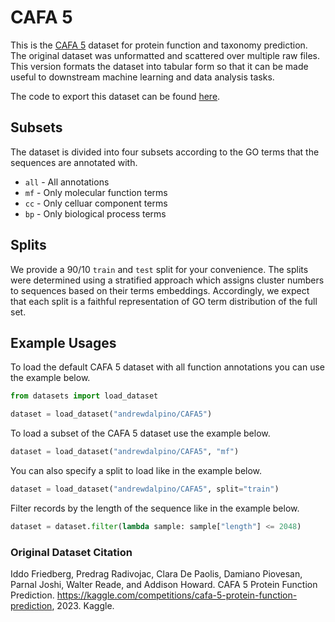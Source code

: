 # CAFA 5

This is the [CAFA 5](https://www.kaggle.com/competitions/cafa-5-protein-function-prediction) dataset for protein function and taxonomy prediction. The original dataset was unformatted and scattered over multiple raw files. This version formats the dataset into tabular form so that it can be made useful to downstream machine learning and data analysis tasks.

The code to export this dataset can be found [here](https://github.com/andrewdalpino/CAFA5).

## Subsets

The dataset is divided into four subsets according to the GO terms that the sequences are annotated with.

- `all` - All annotations
- `mf` - Only molecular function terms
- `cc` - Only celluar component terms
- `bp` - Only biological process terms

## Splits

We provide a 90/10 `train` and `test` split for your convenience. The splits were determined using a stratified approach which assigns cluster numbers to sequences based on their terms embeddings. Accordingly, we expect that each split is a faithful representation of GO term distribution of the full set. 

## Example Usages

To load the default CAFA 5 dataset with all function annotations you can use the example below.

```python
from datasets import load_dataset

dataset = load_dataset("andrewdalpino/CAFA5")
```

To load a subset of the CAFA 5 dataset use the example below.

```python
dataset = load_dataset("andrewdalpino/CAFA5", "mf")
```

You can also specify a split to load like in the example below.

```python
dataset = load_dataset("andrewdalpino/CAFA5", split="train")
```

Filter records by the length of the sequence like in the example below.

```python
dataset = dataset.filter(lambda sample: sample["length"] <= 2048)
```

### Original Dataset Citation

Iddo Friedberg, Predrag Radivojac, Clara De Paolis, Damiano Piovesan, Parnal Joshi, Walter Reade, and Addison Howard. CAFA 5 Protein Function Prediction. https://kaggle.com/competitions/cafa-5-protein-function-prediction, 2023. Kaggle.